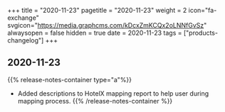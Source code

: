 +++
title = "2020-11-23"
pagetitle = "2020-11-23"
weight = 2
icon="fa-exchange"
svgicon="https://media.graphcms.com/kDcxZmKCQx2oLNNfGvSz"
alwaysopen = false
hidden = true
date = 2020-11-23
tags = ["products-changelog"]
+++

## 2020-11-23

{{% release-notes-container type="a"%}}
* Added descriptions to HotelX mapping report to help user during mapping process.
{{% /release-notes-container %}}
